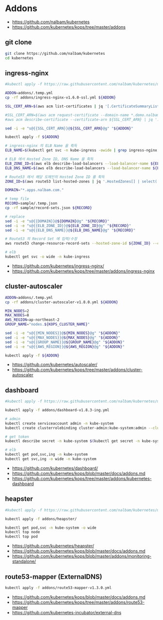 # Addons

* <https://github.com/nalbam/kubernetes>
* <https://github.com/kubernetes/kops/tree/master/addons>

## git clone

```bash
git clone https://github.com/nalbam/kubernetes
cd kubernetes
```

## ingress-nginx

```bash
#kubectl apply -f https://raw.githubusercontent.com/nalbam/kubernetes/master/addons/ingress-nginx-v1.6.0.yml

ADDON=addons/.temp.yml
cp -rf addons/ingress-nginx-v1.6.0-ssl.yml ${ADDON}

SSL_CERT_ARN=$(aws acm list-certificates | jq '[.CertificateSummaryList[] | select(.DomainName=="*.apps.nalbam.com")][0]' | grep CertificateArn | cut -d'"' -f4)

#SSL_CERT_ARN=$(aws acm request-certificate --domain-name *.demo.nalbam.com --validation-method DNS | grep CertificateArn | cut -d'"' -f4)
#aws acm describe-certificate --certificate-arn ${SSL_CERT_ARN} | jq '.Certificate.DomainValidationOptions'

sed -i -e "s@{{SSL_CERT_ARN}}@${SSL_CERT_ARN}@g" "${ADDON}"

kubectl apply -f ${ADDON}

# ingress-nginx 의 ELB Name 을 획득
ELB_NAME=$(kubectl get svc -n kube-ingress -owide | grep ingress-nginx | grep LoadBalancer | awk '{print $4}' | cut -d'-' -f1)

# ELB 에서 Hosted Zone ID, DNS Name 을 획득
ELB_ZONE_ID=$(aws elb describe-load-balancers --load-balancer-name ${ELB_NAME} | grep CanonicalHostedZoneNameID | cut -d'"' -f4)
ELB_DNS_NAME=$(aws elb describe-load-balancers --load-balancer-name ${ELB_NAME} | grep '"DNSName"' | cut -d'"' -f4)

# Route53 에서 해당 도메인의 Hosted Zone ID 를 획득
ZONE_ID=$(aws route53 list-hosted-zones | jq '.HostedZones[] | select(.Name=="nalbam.com.")' | grep '"Id"' | cut -d'"' -f4 | cut -d'/' -f3)

DOMAIN="*.apps.nalbam.com."

# temp file
RECORD=sample/.temp.json
cp -rf sample/record-sets.json ${RECORD}

# replace
sed -i -e "s@{{DOMAIN}}@${DOMAIN}@g" "${RECORD}"
sed -i -e "s@{{ELB_ZONE_ID}}@${ELB_ZONE_ID}@g" "${RECORD}"
sed -i -e "s@{{ELB_DNS_NAME}}@${ELB_DNS_NAME}@g" "${RECORD}"

# Route53 의 Record Set 에 입력/수정
aws route53 change-resource-record-sets --hosted-zone-id ${ZONE_ID} --change-batch file://./${RECORD}

# elb
kubectl get svc -o wide -n kube-ingress
```

* <https://github.com/kubernetes/ingress-nginx/>
* <https://github.com/kubernetes/kops/tree/master/addons/ingress-nginx>

## cluster-autoscaler

```bash
ADDON=addons/.temp.yml
cp -rf addons/cluster-autoscaler-v1.8.0.yml ${ADDON}

MIN_NODES=2
MAX_NODES=8
AWS_REGION=ap-northeast-2
GROUP_NAME="nodes.${KOPS_CLUSTER_NAME}"

sed -i -e "s@{{MIN_NODES}}@${MIN_NODES}@g" "${ADDON}"
sed -i -e "s@{{MAX_NODES}}@${MAX_NODES}@g" "${ADDON}"
sed -i -e "s@{{GROUP_NAME}}@${GROUP_NAME}@g" "${ADDON}"
sed -i -e "s@{{AWS_REGION}}@${AWS_REGION}@g" "${ADDON}"

kubectl apply -f ${ADDON}
```

* <https://github.com/kubernetes/autoscaler/>
* <https://github.com/kubernetes/kops/tree/master/addons/cluster-autoscaler>

## dashboard

```bash
#kubectl apply -f https://raw.githubusercontent.com/nalbam/kubernetes/master/addons/dashboard-v1.8.3.yml

kubectl apply -f addons/dashboard-v1.8.3-ing.yml

# admin
kubectl create serviceaccount admin -n kube-system
kubectl create clusterrolebinding cluster-admin:kube-system:admin --clusterrole=cluster-admin --serviceaccount=kube-system:admin

# get token
kubectl describe secret -n kube-system $(kubectl get secret -n kube-system | grep admin-token | awk '{print $1}')

# elb
kubectl get pod,svc,ing -n kube-system
kubectl get svc,ing -o wide -n kube-system
```

* <https://github.com/kubernetes/dashboard/>
* <https://github.com/kubernetes/kops/blob/master/docs/addons.md>
* <https://github.com/kubernetes/kops/tree/master/addons/kubernetes-dashboard>

## heapster

```bash
#kubectl apply -f https://raw.githubusercontent.com/nalbam/kubernetes/master/addons/heapster-v1.7.0.yml

kubectl apply -f addons/heapster/

kubectl get pod,svc -n kube-system -o wide
kubectl top node
kubectl top pod
```

* <https://github.com/kubernetes/heapster/>
* <https://github.com/kubernetes/kops/blob/master/docs/addons.md>
* <https://github.com/kubernetes/kops/blob/master/addons/monitoring-standalone/>

## route53-mapper (ExternalDNS)

```bash
kubectl apply -f addons/route53-mapper-v1.3.0.yml
```

* <https://github.com/kubernetes/kops/blob/master/docs/addons.md>
* <https://github.com/kubernetes/kops/tree/master/addons/route53-mapper>
* <https://github.com/kubernetes-incubator/external-dns>
